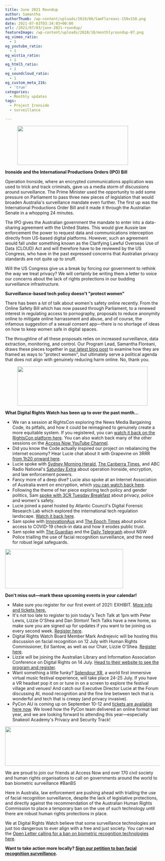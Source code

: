 ```yaml
---
title: June 2021 Roundup
author: Samantha
authorThumb: /wp-content/uploads/2019/08/SamFloreani-150x150.png
date: 2021-07-03T03:34:03+00:00
url: /2021/07/03/june-2021-roundup/
featureImage: /wp-content/uploads/2020/10/monthlyroundup-07.png
eg_vimeo_ratio:
  - 1
eg_youtube_ratio:
  - 1
eg_wistia_ratio:
  - 1
eg_html5_ratio:
  - 1
eg_soundcloud_ratio:
  - 1
eg_custom_meta_216:
  - 'true'
categories:
  - Monthly updates
tags:
  - Project Ironside
  - surveillance

---
```

 <figure class="wp-block-image size-large is-resized"><img loading="lazy" decoding="async" src="/wp-content/uploads/2020/10/Email_headers_highres-04-1024x366.png" alt="" class="wp-image-7295" width="360" height="128" srcset="/wp-content/uploads/2020/10/Email_headers_highres-04-1024x366.png 1024w, /wp-content/uploads/2020/10/Email_headers_highres-04-300x107.png 300w, /wp-content/uploads/2020/10/Email_headers_highres-04-768x275.png 768w, /wp-content/uploads/2020/10/Email_headers_highres-04.png 1168w" sizes="(max-width: 360px) 100vw, 360px" /></figure>

**Ironside and the International Productions Orders (IPO) Bill**

Operation Ironside, where an encrypted communications application was used to trick and track criminals, gave us a media storm of discussions around surveillance. The Prime Minister used the opportunity to add some pressure on Parliament to pass three new pieces of legislation that would broaden Australia's surveillance mandate even further. The first up was the International Productions Order Bill and it made it through the Australian Senate in a whopping 24 minutes.

The IPO gives the Australian government the mandate to enter into a data-sharing agreement with the United States. This would give Aussie law enforcement the power to request data and communications interception directly from US-based digital platforms. However, such an agreement would fall under something known as the Clarifying Lawful Overseas Use of Data (CLOUD) Act and will therefore have to be reviewed by the US Congress, who have in the past expressed concerns that Australian privacy standards are not quite up to snuff.

Will the US Congress give us a break by forcing our government to rethink the way we treat privacy? We will certainly be writing them a letter to voice our concerns about the lack of rights protections in our budding surveillance infrastructure.

**Surveillance-based tech policy doesn't "protect women"**

There has been a _lot_ of talk about women's safety online recently. From the Online Safety Bill which has now passed through Parliament, to a renewed interest in regulating access to pornography, proposals to reduce anonymity online to mitigate online harrassment and abuse, and of course, the infamous suggestion of a sexual consent app—there is no shortage of ideas on how to keep women safe in digital spaces.


The throughline of all these proposals relies on increased surveillance, data extraction, monitoring, and control. Our Program Lead, Samantha Floreani, draws these pieces together in <a href="https://u1584542.ct.sendgrid.net/ss/c/CMxF4nARlf6wAFa1PSfv0mmZ9RIuK0LyVv5J0Wo3jtIT-dsvqXI6JF9nPJwZEtV3ECWeHT1rZe8-4KqVaETOyiQbJgb7rTwjl-t69afGtQu9MFp-wZ_aXHE8XVLI012j0HRYsfNxwiI2sD2J-1HYhfCUaJbjFOo1Urv4pzZqKKr4g_x0yLXLLCSvfVLjPVp0feUmpiBLfQGCFpZKhK4xrTkA56vRH4NeoZo8YPMJLJ6LMd0RN7UePRY9CKetyLyNnyHGbaqa3fVR8Y-MB5vft5Qpd-e4oK7P6Rd6bx9LKuJpjEOl12QN6LkPcK_wpRGvCjtuqa73Jij5kDBvxJSRDmYR6HOR2UcojaLvflFd0ACC2ovysIazok5r7-1zOg-aNHJapxz6Vqw_aXAaztntZrw_Yjn0YRJANWt17qOgS38/3d9/2PHCNBEXQV2V7VJ8qVjlMg/h3/5MOFqdlIkAOhrYsf-w8BEpbcKNX0UA1PGjgUXbZ5rTM" target="_blank" rel="noreferrer noopener">our latest blog post</a> to examine how they are framed as ways to "protect women", but ultimately serve a political agenda that does not align with genuinely reducing harm online. No, thank you.<figure class="wp-block-image size-large is-resized">

<img loading="lazy" decoding="async" src="/wp-content/uploads/2020/10/Email_headers_highres-01-1024x310.png" alt="" class="wp-image-7296" width="424" height="128" srcset="/wp-content/uploads/2020/10/Email_headers_highres-01-1024x310.png 1024w, /wp-content/uploads/2020/10/Email_headers_highres-01-300x91.png 300w, /wp-content/uploads/2020/10/Email_headers_highres-01-768x233.png 768w, /wp-content/uploads/2020/10/Email_headers_highres-01.png 1376w" sizes="(max-width: 424px) 100vw, 424px" /> </figure>

**What Digital Rights Watch has been up to over the past month&#8230;**

  * We ran a session at RightsCon exploring the News Media Bargaining Code, its pitfalls, and how it could be reimagined to genuinely create a more equitable system. If you registered, you can <a href="https://u1584542.ct.sendgrid.net/ss/c/ZsYp6Jc2ATNP3MkVzvte6Kf4_9xHgURUm3iJTWucnfjhT6fr4SJ0qCT24Y0L5tmjwtI_qBWh-3DTG26zB30p6-D_5wYM5dJmkqlWZ9j71bzSdJufeWcIT402Nd-jat0sBhYEJGCBddUkmKSMeSjzDnHR9RZz__ra6by00kemhj4oi5tyASQcts4UkjVFhCfDF3Zq93gh4eLlFh5QS2-iJqhE__isDkqf0is-3U5_mxipuABXUGJqk7sLXj7Egtd4atmwwkFjBk9IQsR6c0ijkU07dtF5d__mN7tefAxtS1qDQdNbI4Mf3ZtRsfmjCEUlXGmAFVHN_YkMp1gErpLWaeER7GIK06X_JIMUGuAs1g6yXDnkwmKhpGj9gtwhpR3CZdyF_bShIxjCc3L7X0HnkFCyiZbrk14i-Sqr1k-UqfsJqgLHx6oiK_vVOddNeOxrX9Jn63kie6tC-Ch55YhLP1oxGGqZjKqvjd6GTIrKmPk/3d9/2PHCNBEXQV2V7VJ8qVjlMg/h4/L7D6KfIvDaSKjYVtMrp6LconQI2CmqWc_w37uXO_2u0" target="_blank" rel="noreferrer noopener">watch it back on the RightsCon platform here</a>. You can also watch back many of the other sessions on the <a href="https://u1584542.ct.sendgrid.net/ss/c/atcYNHk4Eh2YdGnwBh-YDPEl5yUYqCQynxiL0wbju_FFcBh0wpm6-DmAzVXliSKRLbPNJev3urjjNJyZ6ofEREeqvhHgz-sSn3bKzMF5O3x7YGWUJ2E5bDNfonln2BVTEQIawLDUQWbiLw3Bxa01Rb9TnS4nWNCJrbfWuHDYY4RQsFQi6KT92szqPJFIa3PY2ChaJE_uV-5px758DsuSbciV7bbTDZuTxjnCJXcn4TEkYU-YF61dzYj3p4R1n36Bd0xj55o2eTVRZAIXOOosIbqHj22kNLMC_RgB7d8YG333F4wy35QXb5EfIM8cZCASRXpQFqnWZvrsBcC1fffpnA/3d9/2PHCNBEXQV2V7VJ8qVjlMg/h5/kU32_UXLCtkFCxCbbzVxiufGWMlHaFX8xvlCB1cKCl8" target="_blank" rel="noreferrer noopener">Access Now YouTube Channel</a>.
  * Did you know the Code actually inspired our project on rebalancing the internet economy? Hear Lucie chat about it with Grapevine on 3RRR <a href="https://u1584542.ct.sendgrid.net/ss/c/atcYNHk4Eh2YdGnwBh-YDGRoAs2WH3kvIwlC-9ha3D6XKssAleCnBQTDrEbSimXaTaCcEHEYL9EwLp3fTZK9WKkPfkrO-CZYcWabWplti1rhJ9AW91rH_IsXUEK0kbbDwo22SO3bgFsTJWEk7R6_Db7XbjPG6X0Ghui20i7rvJ0lLot_u5wZDU_kW2peMtdMo9VBS96bsTZOvNnK-rNtSbD3ru23ueM8XLVRtHtr9JDjmGYE8C8jTXmKf74nRbW_7BX4MOCs7R7hZ1ve2sFVJfIuVOXmYUkHLQE9YJyy5SYyVFwoebSfimMudeESdbAFJCjqLDtKkubeWylfcT8KOjBpeQSgGAwzKdNfVdxm_hoXelL-PRsR4FhyY3BPZkHM2-5XHwmpsnTGp3kHTQ_IpP5aZN1Tx15i88BBg4HPowE/3d9/2PHCNBEXQV2V7VJ8qVjlMg/h6/4ELp7SvKcLBfL1LH71n4IvEV5jxZqGUw2GDxT_u7p0c" target="_blank" rel="noreferrer noopener">from 1h20 onward here</a>.
  * Lucie spoke with <a href="https://u1584542.ct.sendgrid.net/ss/c/atcYNHk4Eh2YdGnwBh-YDGrojCaCJcONlr3mxgHJUNBn3JhbgxMjeZrwvzYzxbT57dnNEwbATsIX79a46g171U3yaXuF68HLGMJY1uTmcwEU41iy4BMKTv5BwJlBrHkeQFBSAD5IHwXpUMLuXPXxjosyeIDs8Gvxn4Y1Qne2HZWtm_gYvY8tJbKJ0NW7TSjXvzeNuTcYtT-HlK8emVUO4_tNqQXB6GOey6-RQEcEI1cenPVFWZyF_TwNje3gr8rKJiWzVHdCpObC80p6f_O7heTkcCSWkYcf6UhIg2l8m1ZDFRBOPXviOlnLWTx2DmHcU5IjAlFgIULVfkTDNwTVn8qZZke8Zm7PExx_g3-g81UGYuuq3u4LgJMqxfYk7b1r8I0q2Fto0dIOgZkC_up1DipoGhaA7uxgy21ifIlCsmgF8546hEvtpaj1SKVePGKYybvNhS7S3SdMSYLC9GoyW7A4ljUBUs4HEfY8X40KEuo/3d9/2PHCNBEXQV2V7VJ8qVjlMg/h7/6eEqRRoY3SqGPMivtX2hDcXl-xAyBfEgTMRtZVUXy6M" target="_blank" rel="noreferrer noopener">Sydney Morning Herald</a>, <a href="https://u1584542.ct.sendgrid.net/ss/c/atcYNHk4Eh2YdGnwBh-YDMsQup19ctwzixQPtTEhYGv9ovfVAiFCnLtH-w6uLgDHm6QeFECt0TTCy60_kbLy7XseqX1_7u3RWg8zYEdgSg2opivzhvhm1aHPlaBIFliTrzY5EAq9jbRaqXq18OPiv0l8y32d6FobK3FQaqsl17EAEBETk-58xkKQyAbE62p_9GWss6xzDlJ5F4wDwwQVniZ5oKqH_mvbz5HEbVRVm3DpaLBfa4-2Rxr1LaAxIr0cNnhdyEa2d3p69vPKkGbRjqu7axNA6uk6djre0r6FYm_yjG1dnkyR2Epa30dMcAiw-HDYyiSU2hZPPgZ0C9jiSPuDt_X7LbLUB7U2OiujJyBmguVRsNzlCosTgIreT-Nb_CTmGSX_3AxrUOy_T1bj9bkf1i1UZbXStg99Q4ZTw0mvvmLFKec9rpWsZZU1GkH1/3d9/2PHCNBEXQV2V7VJ8qVjlMg/h8/fIMPmxdEP_QVk97RxAGJKOWETx4eb06GS6EGXr5rFFg" target="_blank" rel="noreferrer noopener">The Canberra Times,</a> and ABC Radio National's <a href="https://u1584542.ct.sendgrid.net/ss/c/atcYNHk4Eh2YdGnwBh-YDLPbb2jFRHqancbJLyQGqU2IBLmt3DsH4sSlbTJiKVDUB0zjIEZUL79jOj3-t8tYSnS_jEgif5spharKzRDlFYjSeVnHvCkRJqHRrIU-TzEgGhydJMedNhkK1e1mT5kF0ogbdzaVC5Ir11Lc4ibcMQrv6wL2gpEPs5ANvpFIsgNc5PqNtdmXTP-rKOdAWqRjcFZ1GV5N3-fKz3Set2zJ5T_KqMVrm80_3LUPcBmzj6FTsLyWXbM0X2d1hoVlI6nO7Q8pOASTxCDU7ZAhyQ9ATNLVbsFOl6cISjZ1EQ4AO9cRDkpTm-Raq13quI9Z8DVstQ2YPEGbQ40I9AF7q9F70AbNRy7Qm0c0cxNx6EKlVH1aGfAvJbVWMY6fp8XoPEI1O_pTZrb_HrAdfdkvTIwf3p-xd8dBOzP8KCrxiXu_rYw6/3d9/2PHCNBEXQV2V7VJ8qVjlMg/h9/n-XE5FC7CWcDetGa6VSt3M8ZurBb_3sYCS-lJcWjiXg" target="_blank" rel="noreferrer noopener">Saturday Extra</a> about operation Ironside, encryption, and law enforcement powers.
  * Fancy more of a deep dive? Lucie also spoke at an Internet Association of Australia event on encryption, which <a href="https://u1584542.ct.sendgrid.net/ss/c/atcYNHk4Eh2YdGnwBh-YDE0m4lD27SBRCNRdZTN3yo9qg_JhwDSDBUnrXtwgRcE-shCwl5zUN2d3ApgXH0V1dfFNP_E6b3J_Ost1YkFs1cxjmrJ0OpylVBFbuRcweZsRZ8o3aqTl0Y_1OPVJDIne3SaGYSxU3A4rZ0Tw1V6hEhAK7PFAmQFe4t7WyInz7lgI0Zx_O84ExRh69eO3S30x-YsMeWY4mvXUyI31-XKzvInJx0KonI4x0_dBWS42w-6b06JG72Tb4vzih6MeAQpgRcMLsrzqxCJ8mHnKi9LdjdQOumbxvzeORAN0mpjzN-DhR11NiL6XM6cJJu8EpBLf7rzrUYBGZhxIDWv9T4mUD7ZxrQBWSsuHucN8A0jVdLr3iZnUSM8YuvWfEEETnZHA5w/3d9/2PHCNBEXQV2V7VJ8qVjlMg/h10/yYSbj345CUTfhzpcEIb18xZiZIGAM7AAKFdnarUR-3k" target="_blank" rel="noreferrer noopener">you can watch back here</a>.
  * Following the theme of her piece exploring tech policy and gender politics, Sam <a href="https://u1584542.ct.sendgrid.net/ss/c/atcYNHk4Eh2YdGnwBh-YDHkc_CdiYt_ghscGkDL17KK1ptCPxIxzmzzfXN7jjrXBVuhXnY72rXqwuQK9rbul73TMMZ44Pj7FggOfDN-GeBTRelCI16h-xyTaPPkfybtxYBKn86pbiez5-7_IZ5M0kQUDFtxQm2G8jJZSa9_yRttcqIRZsEyABDqmtb_-9pKc-xSe0NghgdW0fuW6543aFyB3KmX2FDkixqQsXSK8zet6gutwWvAFwGnBvychS-IfbFl24YjuAFR6tn_EozPdcMvEZC8zWZaFXtNYUSmFLhcEiushevLNe1RhdXI_5MfsdTh-z0w9lJgSXDM3_mRXWYrwjB_x6OZxkOStH-Ztcb-yP_Ajx61L7KHvlbe9vxoeVysuAGIigzQeFjq3Qs5J9ZjfEElbUvanzgQD6NXtscW7_-l2wNK_uSEETrLcTMlI/3d9/2PHCNBEXQV2V7VJ8qVjlMg/h11/_v5lydUtOkzTeSfVXiBh4Kx1LOdIFyAJpxesMlZlSj4" target="_blank" rel="noreferrer noopener">spoke with 3CR Tuesday Breakfast</a> about privacy, police and women's safety.
  * Lucie joined a panel hosted by Atlantic Council's Digital Forensic Research Lab which explored the international tech regulation landscape. <a href="https://u1584542.ct.sendgrid.net/ss/c/atcYNHk4Eh2YdGnwBh-YDPJrbAvYZljxlnOJ1p8SV8FeUXCdfxHThNYy8rXZxOdeQHN9T8hFI9YF5-LpTlavjti1iAsoW5PRS41sCglLmXAvzxQYzkdQJXg2oRtq9JTz65Tf7PREz_u3JI3iSax_ykfPZqYp42vWCtIPPsR8ByAp2GtdsETOxr9ZBkKiU0Xw0K2I897Owb2MeU5oOijDONam1CdDsFypSpt_hT7ib3fAzaHUEi7zetNiSsJM0UT9CUg-L69G_GZtVzT2jCn8v0rC4LoI2CjGeZ-7WlDuNpuhHnANl8ql0Qv88-p_rafEofGHeHXYPB2dcrgarMdYKQ/3d9/2PHCNBEXQV2V7VJ8qVjlMg/h12/JVBluRgwU8xmdAQwtFomFyX4GQhMwrIRswL34AsMW0M" target="_blank" rel="noreferrer noopener">Watch it back here</a>.
  * Sam spoke with <a href="https://u1584542.ct.sendgrid.net/ss/c/atcYNHk4Eh2YdGnwBh-YDK_gpTaIVkfp3JTnTCw1eQ_CwXaJYiFhcsru_kZD1XQkIFWJulDgSvlhJuax6pG-Re8kXIvYadYzAOItDkJ_Lk-Z93cnTknzZMeXmKlUQL8IIRK5YatNKI0TCAEimKnnaQXyvjMUq3e_J1_l5DPkxrbx_Z8SrjAFf3KS27q41ZKW7eeJh2ORnV9bqhfz0r4x44xL-1Nb9CvEUhInWiZGAkcOWr8ElU0YpoUhCQ1CMSmyqFR-62lbLOkwzYFfyYzNWctld4q7mKdqRzRQy6nLG3NotD35W7ZLfGmi-G2WWVFrB4hRWGyamQ01ae9EGyHs9AbLNg5QOt9HWsFvMKUbP5EbLu_dqsw2ZjzyB8S3oh8EwcWOJm8RpgqAGDsHbo-oEQ/3d9/2PHCNBEXQV2V7VJ8qVjlMg/h13/1ZCiJMLnU2s9r1yXLmZUoobc_JtjXpPnpu9A9skgJyk" target="_blank" rel="noreferrer noopener">InnovationAus</a> and <a href="https://u1584542.ct.sendgrid.net/ss/c/atcYNHk4Eh2YdGnwBh-YDObC_jkXNlCjlRiO9BUNt3IlRjTa5nwEJe4y8rJlikZh9ys_6Dlxp9MstJk8i6Sz_uglWx_HewpyQoIguSBUL77GobDw7qTix8amlcQmWt4_3SKYTPqj7ro-oq8ZP4TTzoLQMKbHou2xPREOuB96Nd6VIgv1jFjW-Kz6Hf_OqweoJAuxAZNalVcPp4YSue0TztmgCF14BwenySfo61aLVoZfjqFfMN0vutf0wnIW6gJROrINGL9AGpzrvNWBTHjJafFERniVxgdn5UgdI21scW4CG752_cJd1YlAcvoyvjp9UnPLHi7Rc5jsHmKIwP1BnXT9o27qV349_EoDi9JWLydFmH7l_g1QfWxn2eUfLfdP1nMerGrA3uetfkxg8JdkhhVANq6KUl5SPa8-dplFZ9KtzIkDaK4QT0DR8snjNwie/3d9/2PHCNBEXQV2V7VJ8qVjlMg/h14/DKO4CwSE4xKDRHsuur1p0iVPTXzf7UXbgOztKO1Ivm8" target="_blank" rel="noreferrer noopener">The Epoch Times</a> about police access to COVID-19 check-in data and how it erodes public trust.
  * Sam spoke with <a href="https://u1584542.ct.sendgrid.net/ss/c/atcYNHk4Eh2YdGnwBh-YDL2pqlARv2wBshrgOqWkXMG-lUahKsXZvw5F_VeTtKqPo7a3Lk66F1j9GFhdJKtVyarwP9pAVsrEDrsUQUki3qNx4HpIRphL-qh6fPoI3HcRwvbEeu2MG2Cf0QlLYXU_825BKytkbLeUXDvAIcPTGUOa-QgZVMFLUjoK1dupdU-QoZgQnozKSj8V3sembP08mAtny3qcqq27TdhWjk-vcfKJY8DcVQTRzwS-xVD7NudqI2KIxLRbyStZM9cv0yuoSRo7tUwiOleddPf6P3KFQaBzM_nQGswww39QhnVtD7-jW8RuAnW7dhaic48TZjUhOgMQnXCoWM4zR6V_egIsq00QRX0rHbTumrOOyUVKKQtG9pgNbV6QKeUnWBF8uJBRzuvrt3uomidlDfZKXvJ7IqVZQuo3zKPXXRPU8jEc9OgIoOq2chVbSd-Lwl1ScL1VzVcOkcSFulxQNV2fN18qi4W3G9Pdb4yyY6rFe5d8n7AHhocli7PKRXzzDmxOEskiEg/3d9/2PHCNBEXQV2V7VJ8qVjlMg/h15/XSSkIEb3OtqyLMCCfukQdhNQSXQzKAnbKlaB6jyubXA" target="_blank" rel="noreferrer noopener">The Guardian</a> and the <a href="https://u1584542.ct.sendgrid.net/ss/c/atcYNHk4Eh2YdGnwBh-YDDt0b_q9w2p2RVQaHR-3aMPNo2UrfU5iEjl2o_FtvTCLI-L0_h6beKlCGlrQLGdnz6eoYECdYwsadtunq6a5dw9PEJve0R28kOwPQUTf3OWp7yusyL0C-ef7CEIikLRwWOLRZVmCrVKKkdwc0B8ojt_-F_ULGV21hpRcvTYXQ-jQrRueUk_UoTHdVe7UIfPzIOiQzvSiAtNk2aTggGfVjd4F2o6qkNvpCMcxGMBn8SsutiWKHE5Nr_UA-C7A0UX1_wPp90o3LhAPEO1DS7IjRxk7jA63_I_8tgjVFqwWNyuuBEsCFSdGHSd70XE5Bxrx0H5XBHBFYEAo1wmMxW1dHOYkXHB-aYMI4EC-6e60Wotit-ADRwwpa-r0HfE6kGg48Isau5VSfQumy5fIVg1mfYa84WvXvdyPNwHBMhpmuNMsGz7yFh_Ha5TJg498aNqkC_LrAMZqKm9JD5tRgy9QFgnIMc-L4Kh-lac3qFLsTSMKO1PVbMTwDllW7K1ILOCAgw/3d9/2PHCNBEXQV2V7VJ8qVjlMg/h16/vVWs3Ma-AJLlzeWTIPBGrcq4syCO7TSVl7ASj6q2Hno" target="_blank" rel="noreferrer noopener">Daily Telegraph</a> about NSW Police trialling the use of facial recognition surveillance, and the need for robust legal safeguards.<figure class="wp-block-image size-large is-resized">

<img loading="lazy" decoding="async" src="/wp-content/uploads/2020/09/Email_headers_highres-06-1024x342.png" alt="" class="wp-image-7275" width="384" height="128" srcset="/wp-content/uploads/2020/09/Email_headers_highres-06-1024x342.png 1024w, /wp-content/uploads/2020/09/Email_headers_highres-06-300x100.png 300w, /wp-content/uploads/2020/09/Email_headers_highres-06-768x257.png 768w, /wp-content/uploads/2020/09/Email_headers_highres-06.png 1250w" sizes="(max-width: 384px) 100vw, 384px" /> </figure>

**Don't miss out—mark these upcoming events in your calendar!**

  * Make sure you register for our first event of 2021: EXHIBIT. <a href="https://u1584542.ct.sendgrid.net/ss/c/CMxF4nARlf6wAFa1PSfv0mmZ9RIuK0LyVv5J0Wo3jtLHRK5DOVZ1q7zmyKHZX3p8JUr-tRfsSP_DHMKpM1zZ9RFJ4nSL7WB761ZaD-dtNQk2FQgDXHjQMNPh3p4IvQ5BjohgAPOvVzNa-XEvJBt8ZsGDJqt-7X6_M-f_9nce_UxWY5IFooBuF7KXwRWCRco1KFZwZyvqYbMyeWegq1gkCljdPviTjE-FqHbmp-Msi2JE1ey2BuV3Bz3n14rCQXHpqAqtArRSp22J2VkT70p8qPL3-zC_EYMyed9_GwwSW0LYPWi88Cva6Kbj1ITLq4T9xa54DKhpvIZMLbiGqZPv4BJFLgTL1aNiv1glvMDiMNdJ2fQd5Avu8opKVjXOqCSy18JBSsrz8y6YP0Pbo5nosvZSD9MuutzeMGEn4i1FuBQpGOmzXmpexJkg4EHUk9lMjtUiNx0XxqWoSnmeXNYgqg/3d9/2PHCNBEXQV2V7VJ8qVjlMg/h17/Nn646PU9V--uaj3vQbSce9LSnnLrVpoy06kTlZDXTNA" rel="noreferrer noopener" target="_blank">More info and tickets here.</a>
  * It's not too late to register to join today's Tech Talk at 1pm with Peter Lewis, Lizzie O'Shea and Dan Stinton! Tech Talks have a new home, so make sure you are signed up for updates if you want to be joining us every second week. <a href="https://u1584542.ct.sendgrid.net/ss/c/nIATlT34azO8Uq6tATWtxCDysc2H7Ub_N-8A__ZhFMy_q-I6t3w6XMNtQCPfRlWQ-qO3Xd28C-N-WZmunqVQYnzUyuuFOJ4q3JDP9RsNs1nzzLTqYuFzWzhn85qyBvE3LB7qvN_ouImKV5_68hwcCi07UeNLWIO5Xi8HiSRf3a8g2Ms6TBwoZQxBQ8JWcLKlBWWcsUhBUBcYtqd1exaVHYT7JH7LpmAfuWoOS7fZpInECLBsFcV37bQoXdKX-pkevjm8ILuw53ym0ATnR-6eS1YZD2rQP1n79fxhJQS_7i-X4v8AgYvh7YCYZjy4J0OT/3d9/2PHCNBEXQV2V7VJ8qVjlMg/h18/RIU4rRnwIrFRDXoCQuRGMXMkSlspmoCtRW_EPfaDN9o" target="_blank" rel="noreferrer noopener">Register here</a>.
  * Digital Rights Watch Board Member Mark Andrejevic will be hosting this discussion on facial recognition on 12 July with Human Rights Commissioner, Ed Santow, as well as our Chair, Lizzie O'Shea. <a href="https://u1584542.ct.sendgrid.net/ss/c/tTBUZwcBH_2q13Ow12s-jRaqsgVVHZ1txJZvl-EsYgbZ_ctybZLtsu_CqQk-iRH0NM-3w3lqr1MQfgwzSpxntDBtjFpHgDPlHWoJ35MBaiL6cF-VBuQd_nrr0EbA3wCZ-_SS0lYtBB2FKR0mOFpHxvLdN8C6WsZvKyCBUuI4ZCwppWXbzk6U0Ak6k2CdKaD467DRI7fU6w0itvfT0zs9N97XgAy8t3Ju4K5Imu-xbLkgue3WnOzXdfaWqk4xFYA_YzY3547lX6l_YpteVMr6_2REQ--A-CN3tBws8Ri4Z3wB7BiLiiImxLTM5esPrxDnv2M7xlzBAmabbwW2Z7sYgOjCR5qNMBFXDsKvpoUaTntNm7aO2KO-iZqufBaHo9BR/3d9/2PHCNBEXQV2V7VJ8qVjlMg/h19/JiM8YKFijKoXh_ni4iLBg79kCiiaxyDCRSEdotx3kEY" target="_blank" rel="noreferrer noopener">Register here</a>.
  * Lizzie will be joining the Australian Library and Information Association Conference on Digital Rights on 14 July. <a href="https://u1584542.ct.sendgrid.net/ss/c/atcYNHk4Eh2YdGnwBh-YDCxIPh8N1DS7jtiTWahkwOAucHasdf9CBOIa9uiGOnJj48q-7WqUn9GxBytEC9hRaocrknZ0bO7cmPqNVFdJCjxpaSWawHigBAmg8QfIEtPc10o27IDQUMWgNVyQ3IpZwYmTXySVNZwxABHRPVOlJO5CiKfxTdZ2eAjP4ew200MFnb97R30FhbnXFbRTF1XsACqIy_LMkc2TVvMoMZHwjQzzyK2P7WF6E0Z_2Jt_TTw474Czp29UqZAthJERNSvZjYSy4O73Fqv_sECktCIt_ChxrELeraerZ-YwOW7WKcZLAJCBq61XAEvUgzYQMA77CSodAvoKLpJa6QqwQ_ESAvh8Ffc1Pp4cQtt5GI9Ajk_JYjxcvYjbO5wesdHK_skdyw/3d9/2PHCNBEXQV2V7VJ8qVjlMg/h20/xjIqrjXCzE4-mL8njqNCnEypinHqloZQ8zXZKZOR-DE" target="_blank" rel="noreferrer noopener">Head to their website to see the program and register</a>.
  * Want something a little funky? <a href="https://u1584542.ct.sendgrid.net/ss/c/wehEm_vu1NBVXOKYSqOxTJCukyb0N93Vff--_1WnRH1iMkhl1-0r1zs83ETXw5jgWZ6IB8YbTb4Zm0agsC2nVyrAiJohyuWWFkA41kIvW_Gkfwc3etgZP8e9aaHgKSj0crwyi0-7T4IaSG8qnRIl1Lu6iV3mYPM9o6cCYyezbBK_pjCNJdN7VzelLKYZYiYQNQQG7eVoo6isP4sX6yxuywwg6KkjzF52MVxWs46ZmNjhkhzqAiw4peWYdqMwDXfKPIqWVpftalmETyorUpqCaFMZhtqz7_6xXRWsnVdHw08EOvhs8qupnVt8QsLuzOtw/3d9/2PHCNBEXQV2V7VJ8qVjlMg/h21/fNBRAj5JfhrYo1LkqjV99qNavJeZtCrgWtOvwXRWIGk" target="_blank" rel="noreferrer noopener">Splendour XR</a>, a world first immersive virtual music festival experience, will take place 24-25 July. If you have a VR headset pop it on or tune in on a screen to explore the festival village and venues! And catch our Executive Director Lucie at the Forum discussing AI, mood recognition and the fine line between tech that is wonderful and tech that is creepy (and privacy invasive).
  * PyCon AU is coming up on September 10-12 and <a href="https://u1584542.ct.sendgrid.net/ss/c/1XQbiUZqIgkFRQxQopJGKcsjBbt81DgQMM3GBsB3dwCbA4w15ZB4gOfaf4j6P-5z8FLdF_8MEhU_Hhp4xzqoPSF7h5deNEmcjTiDb2LM_cPfvQZJAr_0sT2pgCfK12fzYHv_VNGYtfAFCeFGgWpCkx021iqNAAoe3Di7U-alx_JzL-WJq7QEcMt3hnZ2McM4Nm4fKR62MbUuCYg1f6o5aXupJts1ggDc8194ZsTLKG07T2bNRnLrBDvYEhcp0nFeQHUl72_GAeqt_GplMIb51a0X-QgU1E6k69NAJJsvbnyA57AONf-vQSCEyG0aABMJ5FEwHp6E8n72qVLNW6xKxw/3d9/2PHCNBEXQV2V7VJ8qVjlMg/h22/MCg_UmZ9yLugVX_bSkQLj8IkrmLFKv4VBHtrnLXeLXw" target="_blank" rel="noreferrer noopener">tickets are available here now</a>. We loved how the PyCon team delivered an online format last year, and we are looking forward to attending this year—especially Snakeoil Academy's Privacy and Security Track!<figure class="wp-block-image size-large is-resized">

<img loading="lazy" decoding="async" src="/wp-content/uploads/2020/09/Email_headers_highres-03-1024x171.png" alt="" class="wp-image-7272" width="758" height="128" srcset="/wp-content/uploads/2020/09/Email_headers_highres-03-1024x171.png 1024w, /wp-content/uploads/2020/09/Email_headers_highres-03-300x50.png 300w, /wp-content/uploads/2020/09/Email_headers_highres-03-2048x342.png 2048w" sizes="(max-width: 758px) 100vw, 758px" /> </figure>

We are proud to join our friends at Access Now and over 170 civil society and human rights organisations to call on governments around the world to ban biometric surveillance #BanBS

Here in Australia, law enforcement are pushing ahead with trialling the use of facial recognition surveillance, despite the lack of legislative protections, and directly against the recommendation of the Australian Human Rights Commission to place a temporary ban on the use of such technology until there are robust human rights protections in place.

We at Digital Rights Watch believe that some surveillance technologies are just too dangerous to ever align with a free and just society. You can read the <a href="https://u1584542.ct.sendgrid.net/ss/c/atcYNHk4Eh2YdGnwBh-YDCVdwGfBA-WCf1P6GgeUtIRw_Zx-mE_IdpUFcL02SLB3pV-NN6thX4rhIjoRDk_KYB43h9I7xM-6KKf-xvPLX9EnrgOo2Z1sCBniDsQTyzkHeXIGKFoGs_IrmSo66yEedHoezHYX41fAXee8qZhkHsoRe1MfPo3zhqu6jHAfcTEBnWgaomoaQ4NOehB_LIlxu1SG7pTUcBzj2gdgnHINYHMmYgYiUuCt4J6go3JDbJt02tpXZReRj9PiOwYg0vRGf6HKVb9iuxF0OUqkrlBX7dqRXF69XzipiwQOYMYZnXMH-E_RK2pf5lBr06BB_iqYdD4fQkgxTLPlqfFX2f1X-s4/3d9/2PHCNBEXQV2V7VJ8qVjlMg/h23/5zQ0XOe1-Dkv7zVDIiyl8oQAMV3N3Lg08JXRzVDCAOM" target="_blank" rel="noreferrer noopener">Open Letter calling for a ban on biometric recognition technologies here</a>.

**Want to take action more locally? [Sign our petition to ban facial recognition surveillance][1].**

 [1]: https://digitalrightswatch.org.au/2020/06/22/ban-facial-recognition/?link_id=27&can_id=33270602a04f2d69190875c58fd3ebb8&source=email-an-exciting-new-project-and-your-monthly-digital-rights-roundup&email_referrer=email_1223116&email_subject=your-june-digital-rights-roundup
